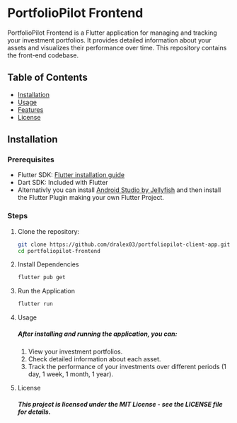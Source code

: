 # PortfolioPilot Frontend

PortfolioPilot Frontend is a Flutter application for managing and tracking your investment portfolios. It provides detailed information about your assets and visualizes their performance over time. This repository contains the front-end codebase.

## Table of Contents

- [Installation](#installation)
- [Usage](#usage)
- [Features](#features)
- [License](#license)

## Installation

### Prerequisites

- Flutter SDK: [Flutter installation guide](https://flutter.dev/docs/get-started/install)
- Dart SDK: Included with Flutter
- Alternativly you can install [Android Studio by Jellyfish](https://developer.android.com/studio?hl=de) and then install the Flutter Plugin making your own Flutter Project.

### Steps

1. Clone the repository:
   ```sh
   git clone https://github.com/dralex03/portfoliopilot-client-app.git
   cd portfoliopilot-frontend
2. Install Dependencies
   ```sh
   flutter pub get
3. Run the Application
   ```sh
   flutter run
4. Usage
    ##### After installing and running the application, you can:
    1. View your investment portfolios.
    2. Check detailed information about each asset.
    3. Track the performance of your investments over different periods (1 day, 1 week, 1 month, 1 year).

      
5. License
    ##### This project is licensed under the MIT License - see the LICENSE file for details.
